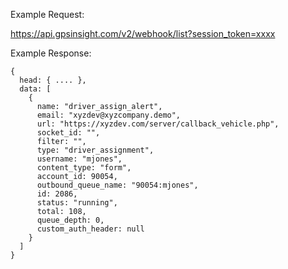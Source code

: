 Example Request:

https://api.gpsinsight.com/v2/webhook/list?session_token=xxxx

Example Response:

    {
      head: { .... },
      data: [
        {
          name: "driver_assign_alert",
          email: "xyzdev@xyzcompany.demo",
          url: "https://xyzdev.com/server/callback_vehicle.php",
          socket_id: "",
          filter: "",
          type: "driver_assignment",
          username: "mjones",
          content_type: "form",
          account_id: 90054,
          outbound_queue_name: "90054:mjones",
          id: 2086,
          status: "running",
          total: 108,
          queue_depth: 0,
          custom_auth_header: null
        }
      ]
    }
